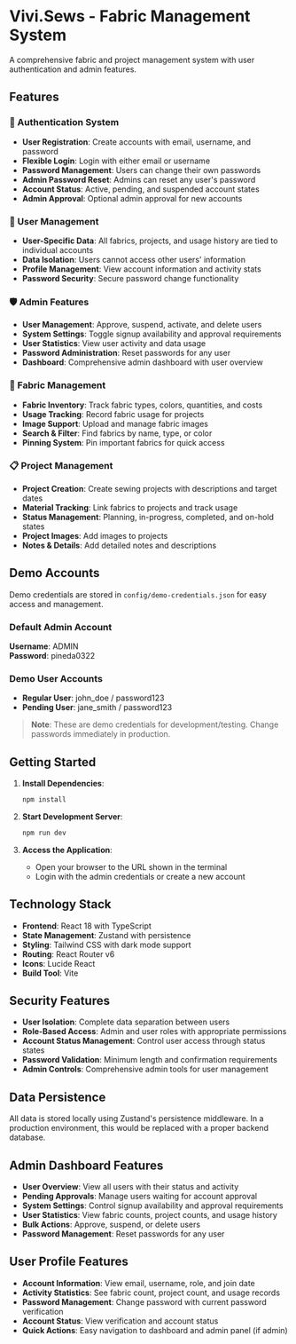 # Vivi.Sews - Fabric Management System

A comprehensive fabric and project management system with user authentication and admin features.

## Features

### 🔐 Authentication System
- **User Registration**: Create accounts with email, username, and password
- **Flexible Login**: Login with either email or username
- **Password Management**: Users can change their own passwords
- **Admin Password Reset**: Admins can reset any user's password
- **Account Status**: Active, pending, and suspended account states
- **Admin Approval**: Optional admin approval for new accounts

### 👤 User Management
- **User-Specific Data**: All fabrics, projects, and usage history are tied to individual accounts
- **Data Isolation**: Users cannot access other users' information
- **Profile Management**: View account information and activity stats
- **Password Security**: Secure password change functionality

### 🛡️ Admin Features
- **User Management**: Approve, suspend, activate, and delete users
- **System Settings**: Toggle signup availability and approval requirements
- **User Statistics**: View user activity and data usage
- **Password Administration**: Reset passwords for any user
- **Dashboard**: Comprehensive admin dashboard with user overview

### 🧵 Fabric Management
- **Fabric Inventory**: Track fabric types, colors, quantities, and costs
- **Usage Tracking**: Record fabric usage for projects
- **Image Support**: Upload and manage fabric images
- **Search & Filter**: Find fabrics by name, type, or color
- **Pinning System**: Pin important fabrics for quick access

### 📋 Project Management
- **Project Creation**: Create sewing projects with descriptions and target dates
- **Material Tracking**: Link fabrics to projects and track usage
- **Status Management**: Planning, in-progress, completed, and on-hold states
- **Project Images**: Add images to projects
- **Notes & Details**: Add detailed notes and descriptions

## Demo Accounts

Demo credentials are stored in `config/demo-credentials.json` for easy access and management.

### Default Admin Account
**Username**: ADMIN  
**Password**: pineda0322

### Demo User Accounts
- **Regular User**: john_doe / password123
- **Pending User**: jane_smith / password123

> **Note**: These are demo credentials for development/testing. Change passwords immediately in production.

## Getting Started

1. **Install Dependencies**:
   ```bash
   npm install
   ```

2. **Start Development Server**:
   ```bash
   npm run dev
   ```

3. **Access the Application**:
   - Open your browser to the URL shown in the terminal
   - Login with the admin credentials or create a new account

## Technology Stack

- **Frontend**: React 18 with TypeScript
- **State Management**: Zustand with persistence
- **Styling**: Tailwind CSS with dark mode support
- **Routing**: React Router v6
- **Icons**: Lucide React
- **Build Tool**: Vite

## Security Features

- **User Isolation**: Complete data separation between users
- **Role-Based Access**: Admin and user roles with appropriate permissions
- **Account Status Management**: Control user access through status states
- **Password Validation**: Minimum length and confirmation requirements
- **Admin Controls**: Comprehensive admin tools for user management

## Data Persistence

All data is stored locally using Zustand's persistence middleware. In a production environment, this would be replaced with a proper backend database.

## Admin Dashboard Features

- **User Overview**: View all users with their status and activity
- **Pending Approvals**: Manage users waiting for account approval
- **System Settings**: Control signup availability and approval requirements
- **User Statistics**: View fabric counts, project counts, and usage history
- **Bulk Actions**: Approve, suspend, or delete users
- **Password Management**: Reset passwords for any user

## User Profile Features

- **Account Information**: View email, username, role, and join date
- **Activity Statistics**: See fabric count, project count, and usage records
- **Password Management**: Change password with current password verification
- **Account Status**: View verification and account status
- **Quick Actions**: Easy navigation to dashboard and admin panel (if admin)

